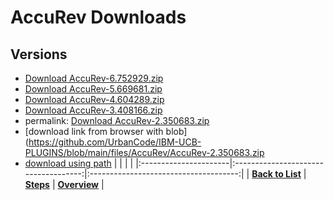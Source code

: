 # AccuRev Downloads

## Versions

* [Download AccuRev-6.752929.zip](../../files/AccuRev/AccuRev-6.752929.zip)
* [Download AccuRev-5.669681.zip](../../files/AccuRev/AccuRev-5.669681.zip)
* [Download AccuRev-4.604289.zip](../../files/AccuRev/AccuRev-4.604289.zip)
* [Download AccuRev-3.408166.zip](../../files/AccuRev/AccuRev-3.408166.zip)
* permalink: [Download AccuRev-2.350683.zip](https://github.com/UrbanCode/IBM-UCB-PLUGINS/blob/d869aa2aecc4a62b84ccf7392ce21de69f10b3d0/files/AccuRev/AccuRev-2.350683.zip)
* [download link from browser with  blob](https://github.com/UrbanCode/IBM-UCB-PLUGINS/blob/main/files/AccuRev/AccuRev-2.350683.zip
* [download using path](files/AccuRev/AccuRev-2.350683.zip)
|                     |                                      |                                       |
|:----------------------|:------------------------------------:|:-------------------------------------:|
| **[Back to List](../../index.md)** | **[Steps](./steps.md)** | **[Overview](./overview.md)** |
